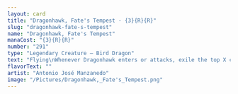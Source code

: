 ```yaml
---
layout: card
title: "Dragonhawk, Fate's Tempest - {3}{R}{R}"
slug: "dragonhawk-fate-s-tempest"
name: "Dragonhawk, Fate's Tempest"
manaCost: "{3}{R}{R}"
number: "291"
type: "Legendary Creature — Bird Dragon"
text: "Flying\nWhenever Dragonhawk enters or attacks, exile the top X cards of your library, where X is the number of creatures you control with power 4 or greater. You may play those cards until your next end step. At the beginning of your next end step, Dragonhawk deals 2 damage to each opponent for each of those cards that are still exiled."
flavorText: ""
artist: "Antonio José Manzanedo"
image: "/Pictures/Dragonhawk,_Fate's_Tempest.png"
---
```


